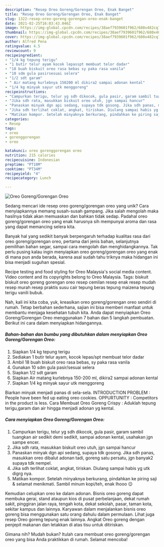 ```yaml
---
description: "Resep Oreo Goreng/Gorengan Oreo, Enak Banget"
title: "Resep Oreo Goreng/Gorengan Oreo, Enak Banget"
slug: 1322-resep-oreo-goreng-gorengan-oreo-enak-banget
date: 2021-02-25T16:03:43.046Z
image: https://img-global.cpcdn.com/recipes/38aef7939601f962/680x482cq70/oreo-gorenggorengan-oreo-foto-resep-utama.jpg
thumbnail: https://img-global.cpcdn.com/recipes/38aef7939601f962/680x482cq70/oreo-gorenggorengan-oreo-foto-resep-utama.jpg
cover: https://img-global.cpcdn.com/recipes/38aef7939601f962/680x482cq70/oreo-gorenggorengan-oreo-foto-resep-utama.jpg
author: Alfred Pena
ratingvalue: 4.5
reviewcount: 9
recipeingredient:
- "1/4 kg tepung terigu"
- "1 butir telur ayam kocok lepasspt membuat telor dadar"
- "18 buah biskuit oreo rasa bebas sy paka rasa vanila"
- "10 sdm gula pasirsesuai selera"
- "1/2 sdt garam"
- " Air matang kurlebnya 150200 ml dikira2 sampai adonan kental"
- "1/4 kg minyak sayur utk menggoreng"
recipeinstructions:
- "Campurkan terigu, telur yg sdh dikocok, gula pasir, garam sambil tuangkan air sedikit demi sedikit, sampai adonan kental, usahakan jgn sampe encer."
- "Jika sdh rata, masukkan biskuit oreo utuh, jgn sampai hancur"
- "Panaskan minyak dgn api sedang, supaya tdk gosong. Jika sdh panas, masukkan oreo dibalut adonan tadi, goreng satu persatu, jgn banyak2 supaya tdk nempel."
- "Jika sdh terlihat coklat, angkat, tiriskan. Diulang sampai habis yg utk digrg nya."
- "Matikan kompor. Setelah minyaknya berkurang, pindahkan ke piring saji &amp; selamat menikmati. Sambil minum kopi/teh, enak lhooo 😉"
categories:
- Resep
tags:
- oreo
- gorenggorengan
- oreo

katakunci: oreo gorenggorengan oreo 
nutrition: 215 calories
recipecuisine: Indonesian
preptime: "PT10M"
cooktime: "PT34M"
recipeyield: "4"
recipecategory: Lunch

---
```



![Oreo Goreng/Gorengan Oreo](https://img-global.cpcdn.com/recipes/38aef7939601f962/680x482cq70/oreo-gorenggorengan-oreo-foto-resep-utama.jpg)

Sedang mencari ide resep oreo goreng/gorengan oreo yang unik? Cara menyiapkannya memang susah-susah gampang. Jika salah mengolah maka hasilnya tidak akan memuaskan dan bahkan tidak sedap. Padahal oreo goreng/gorengan oreo yang enak harusnya sih mempunyai aroma dan rasa yang dapat memancing selera kita.

Banyak hal yang sedikit banyak berpengaruh terhadap kualitas rasa dari oreo goreng/gorengan oreo, pertama dari jenis bahan, selanjutnya pemilihan bahan segar, sampai cara mengolah dan menghidangkannya. Tak perlu pusing kalau ingin menyiapkan oreo goreng/gorengan oreo yang enak di mana pun anda berada, karena asal sudah tahu triknya maka hidangan ini bisa menjadi suguhan spesial.

Recipe testing and food styling for Oreo Malaysia&#39;s social media content. Video content and its copyrights belong to Oreo Malaysia. Tags: biskuit biskuit oreo goreng gorengan oreo resep cemilan resep enak resep mudah resep murah resep praktis susu cair tepung beras tepung maizena tepung terigu vanili bubuk.


Nah, kali ini kita coba, yuk, kreasikan oreo goreng/gorengan oreo sendiri di rumah. Tetap berbahan sederhana, sajian ini bisa memberi manfaat untuk membantu menjaga kesehatan tubuh kita. Anda dapat menyiapkan Oreo Goreng/Gorengan Oreo menggunakan 7 bahan dan 5 langkah pembuatan. Berikut ini cara dalam menyiapkan hidangannya.

<!--inarticleads1-->

##### Bahan-bahan dan bumbu yang dibutuhkan dalam menyiapkan Oreo Goreng/Gorengan Oreo:

1. Siapkan 1/4 kg tepung terigu
1. Sediakan 1 butir telur ayam, kocok lepas/spt membuat telor dadar
1. Ambil 18 buah biskuit oreo rasa bebas, sy paka rasa vanila
1. Gunakan 10 sdm gula pasir/sesuai selera
1. Siapkan 1/2 sdt garam
1. Siapkan  Air matang kurlebnya 150-200 ml, dikira2 sampai adonan kental
1. Siapkan 1/4 kg minyak sayur utk menggoreng


Biarkan minyak menjadi panas di sela-sela. INTRODUCTION PROBLEM : People have been fed up eating oreo cookies. OPPURTUNITY : Competitors in the product is less. Cara Membuat Oreo Goreng Crispy : Aduklah tepung terigu,garam dan air hingga menjadi adonan yg kental. 

<!--inarticleads2-->

##### Cara menyiapkan Oreo Goreng/Gorengan Oreo:

1. Campurkan terigu, telur yg sdh dikocok, gula pasir, garam sambil tuangkan air sedikit demi sedikit, sampai adonan kental, usahakan jgn sampe encer.
1. Jika sdh rata, masukkan biskuit oreo utuh, jgn sampai hancur
1. Panaskan minyak dgn api sedang, supaya tdk gosong. Jika sdh panas, masukkan oreo dibalut adonan tadi, goreng satu persatu, jgn banyak2 supaya tdk nempel.
1. Jika sdh terlihat coklat, angkat, tiriskan. Diulang sampai habis yg utk digrg nya.
1. Matikan kompor. Setelah minyaknya berkurang, pindahkan ke piring saji &amp; selamat menikmati. Sambil minum kopi/teh, enak lhooo 😉


Kemudian celupkan oreo ke dalam adonan. Bisnis oreo goreng dapat membuka gerai, stand ataupun kios di pusat perbelanjaan, dekat rumah sakit, pinggiran jalan raya, tengah kota, dekat sekolah, pasar, taman kota, sekitar kampus dan lainnya. Karyawan dalam menjalankan bisnis oreo goreng bisa menggunakan satu orang dahulu dalam permulaan. Lihat juga resep Oreo goreng tepung enak lainnya. Angkat Oreo goreng dengan penjepit makanan dan letakkan di atas tisu untuk ditiriskan. 

Gimana nih? Mudah bukan? Itulah cara membuat oreo goreng/gorengan oreo yang bisa Anda praktikkan di rumah. Selamat mencoba!
